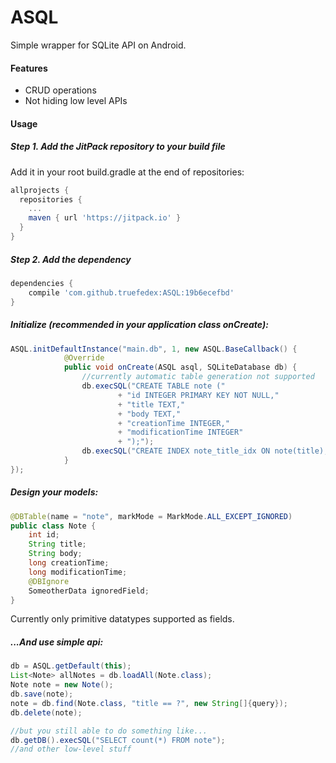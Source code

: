 # ASQL
Simple wrapper for SQLite API on Android.

#### Features
 - CRUD operations
 - Not hiding low level APIs

#### Usage

##### Step 1. Add the JitPack repository to your build file

Add it in your root build.gradle at the end of repositories:
```gradle
allprojects {
  repositories {
    ...
    maven { url 'https://jitpack.io' }
  }
}
```

##### Step 2. Add the dependency

```groovy
dependencies {
	compile 'com.github.truefedex:ASQL:19b6ecefbd'
}
```

##### Initialize (recommended in your application class onCreate):
```java
ASQL.initDefaultInstance("main.db", 1, new ASQL.BaseCallback() {
            @Override
            public void onCreate(ASQL asql, SQLiteDatabase db) {
	            //currently automatic table generation not supported
                db.execSQL("CREATE TABLE note ("
                        + "id INTEGER PRIMARY KEY NOT NULL,"
                        + "title TEXT,"
                        + "body TEXT,"
                        + "creationTime INTEGER,"
                        + "modificationTime INTEGER"
                        + ");");
                db.execSQL("CREATE INDEX note_title_idx ON note(title);");
            }
});
```

##### Design your models:
```java
@DBTable(name = "note", markMode = MarkMode.ALL_EXCEPT_IGNORED)
public class Note {
    int id;
    String title;
    String body;
    long creationTime;
    long modificationTime;
    @DBIgnore
    SomeotherData ignoredField;
}
```
Currently only primitive datatypes supported as fields.

##### ...And use simple api:

```java
db = ASQL.getDefault(this);
List<Note> allNotes = db.loadAll(Note.class);
Note note = new Note();
db.save(note);
note = db.find(Note.class, "title == ?", new String[]{query});
db.delete(note);

//but you still able to do something like...
db.getDB().execSQL("SELECT count(*) FROM note");
//and other low-level stuff
```

